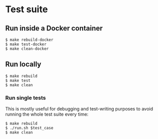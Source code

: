 # Test suite

## Run inside a Docker container

```console
$ make rebuild-docker
$ make test-docker
$ make clean-docker
```

## Run locally

```console
$ make rebuild
$ make test
$ make clean
```

### Run single tests

This is mostly useful for debugging and test-writing purposes to avoid running the whole test suite every time:

```console
$ make rebuild
$ ./run.sh $test_case
$ make clean
```
